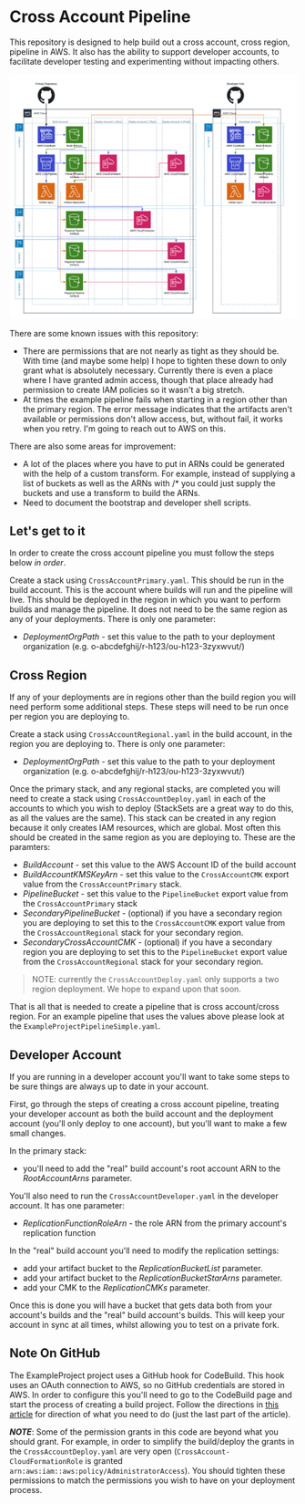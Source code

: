 Cross Account Pipeline
============================

This repository is designed to help build out a cross account, cross region, pipeline in AWS. It also has the ability to support developer accounts, to facilitate developer testing and experimenting without impacting others.

![alt text](CrossAccountPipeline.png "Cross Account Pipeline Diagram")

There are some known issues with this repository:
- There are permissions that are not nearly as tight as they should be. With time (and maybe some help) I hope to tighten these down to only grant what is absolutely necessary. Currently there is even a place where I have granted admin access, though that place already had permission to create IAM policies so it wasn't a big stretch.
- At times the example pipeline fails when starting in a region other than the primary region. The error message indicates that the artifacts aren't available or permissions don't allow access, but, without fail, it works when you retry. I'm going to reach out to AWS on this.

There are also some areas for improvement:
- A lot of the places where you have to put in ARNs could be generated with the help of a custom transform. For example, instead of supplying a list of buckets as well as the ARNs with /* you could just supply the buckets and use a transform to build the ARNs.
- Need to document the bootstrap and developer shell scripts.

Let's get to it
------------

In order to create the cross account pipeline you must follow the steps below *in order*.

Create a stack using `CrossAccountPrimary.yaml`. This should be run in the build account. This is the account where builds will run and the pipeline will live. This should be deployed in the region in which you want to perform builds and manage the pipeline. It does not need to be the same region as any of your deployments. There is only one parameter:

- _DeploymentOrgPath_ - set this value to the path to your deployment organization (e.g. o-abcdefghij/r-h123/ou-h123-3zyxwvut/)

Cross Region
----------------------------

If any of your deployments are in regions other than the build region you will need perform some additional steps. These steps will need to be run once per region you are deploying to.

Create a stack using `CrossAccountRegional.yaml` in the build account, in the region you are deploying to. There is only one parameter:

- _DeploymentOrgPath_ - set this value to the path to your deployment organization (e.g. o-abcdefghij/r-h123/ou-h123-3zyxwvut/)


Once the primary stack, and any regional stacks, are completed you will need to create a stack using `CrossAccountDeploy.yaml` in each of the accounts to which you wish to deploy (StackSets are a great way to do this, as all the values are the same). This stack can be created in any region because it only creates IAM resources, which are global. Most often this should be created in the same region as you are deploying to. These are the paramters:

- _BuildAccount_ - set this value to the AWS Account ID of the build account
- _BuildAccountKMSKeyArn_ - set this value to the `CrossAccountCMK` export value from the `CrossAccountPrimary` stack.
- _PipelineBucket_ - set this value to the `PipelineBucket` export value from the `CrossAccountPrimary` stack
- _SecondaryPipelineBucket_ - (optional) if you have a secondary region you are deploying to set this to the `CrossAccountCMK` export value from the `CrossAccountRegional` stack for your secondary region.
- _SecondaryCrossAccountCMK_ - (optional) if you have a secondary region you are deploying to set this to the `PipelineBucket` export value from the `CrossAccountRegional` stack for your secondary region.

> NOTE: currently the `CrossAccountDeploy.yaml` only supports a two region deployment. We hope to expand upon that soon.


That is all that is needed to create a pipeline that is cross account/cross region. For an example pipeline that uses the values above please look at the `ExampleProjectPipelineSimple.yaml`.

Developer Account
-----------------
If you are running in a developer account you'll want to take some steps to be sure things are always up to date in your account.

First, go through the steps of creating a cross account pipeline, treating your developer account as both the build account and the deployment account (you'll only deploy to one account), but you'll want to make a few small changes.

In the primary stack:
- you'll need to add the "real" build account's root account ARN to the _RootAccountArns_ parameter.

You'll also need to run the `CrossAccountDeveloper.yaml` in the developer account. It has one parameter:
- _ReplicationFunctionRoleArn_ - the role ARN from the primary account's replication function

In the "real" build account you'll need to modify the replication settings:
- add your artifact bucket to the _ReplicationBucketList_ parameter.
- add your artifact bucket to the _ReplicationBucketStarArns_ parameter.
- add your CMK to the _ReplicationCMKs_ parameter.

Once this is done you will have a bucket that gets data both from your account's builds and the "real" build account's builds. This will keep your account in sync at all times, whilst allowing you to test on a private fork.


Note On GitHub
----------------
The ExampleProject project uses a GitHub hook for CodeBuild. This hook uses an OAuth connection to AWS, so no GitHub credentials are stored in AWS. In order to configure this you'll need to go to the CodeBuild page and start the process of creating a build project. Follow the directions in [this article](https://www.itonaut.com/2018/06/18/use-github-source-in-aws-codebuild-project-using-aws-cloudformation/) for direction of what you need to do (just the last part of the article).

**_NOTE_**: Some of the permission grants in this code are beyond what you should grant. For example, in order to simplify the build/deploy the grants in the `CrossAccountDeploy.yaml` are very open (`CrossAccount-CloudFormationRole` is granted `arn:aws:iam::aws:policy/AdministratorAccess`). You should tighten these permissions to match the permissions you wish to have on your deployment process.
